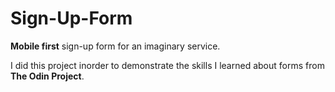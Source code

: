 # Sign-Up-Form


**Mobile first** sign-up form for an imaginary service.


I did this project inorder to demonstrate the skills I learned about forms from **The Odin Project**.
